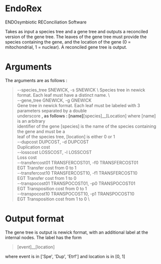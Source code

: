 # EndoRex

ENDOsymbiotic REConciliation Software

Takes as input a species tree and a gene tree and outputs a reconciled version of the gene tree.
The leaves of the gene tree must provide the species containing the gene, and the location of the gene (0 = mitochondrial, 1 = nuclear).
A reconciled gene tree is output. 

# Arguments

The arguments are as follows : 

>--species_tree SNEWICK, -s SNEWICK \ 
>                        Species tree in newick format.  Each leaf must have a distinct name. \ \
>--gene_tree GNEWICK, -g GNEWICK \
>                        Gene tree in newick format. Each leaf must be labeled with 3 parameters separated by a double \
>                        underscore __, as follows : [name]__[species]__[Location] where [name] is an arbitrary \
>                        identifier of the gene [species] is the name of the species containing the gene and must be a \
>                        leaf of the species tree, [location] is either 0 or 1 \
>--dupcost DUPCOST, -d DUPCOST \
>                        Duplication cost \
>--losscost LOSSCOST, -l LOSSCOST \
>                        Loss cost \
>--transfercost01 TRANSFERCOST01, -f0 TRANSFERCOST01 \
>                        EGT Transfer cost from 0 to 1 \
>--transfercost10 TRANSFERCOST10, -f1 TRANSFERCOST10 \
>                        EGT Transfer cost from 1 to 0 \
>--transpocost01 TRANSPOCOST01, -p0 TRANSPOCOST01 \
>                        EGT Transposition cost from 0 to 1 \
>--transpocost10 TRANSPOCOST10, -p1 TRANSPOCOST10 \
>                        EGT Transposition cost from 1 to 0 \
                 
                        
# Output format 

The gene tree is output is newick format, with an additional label at the internal nodes.
The label has the form 

>[event]__[location]

where event is in ['Spe', 'Dup', 'Etrf'] and location is in [0, 1]

